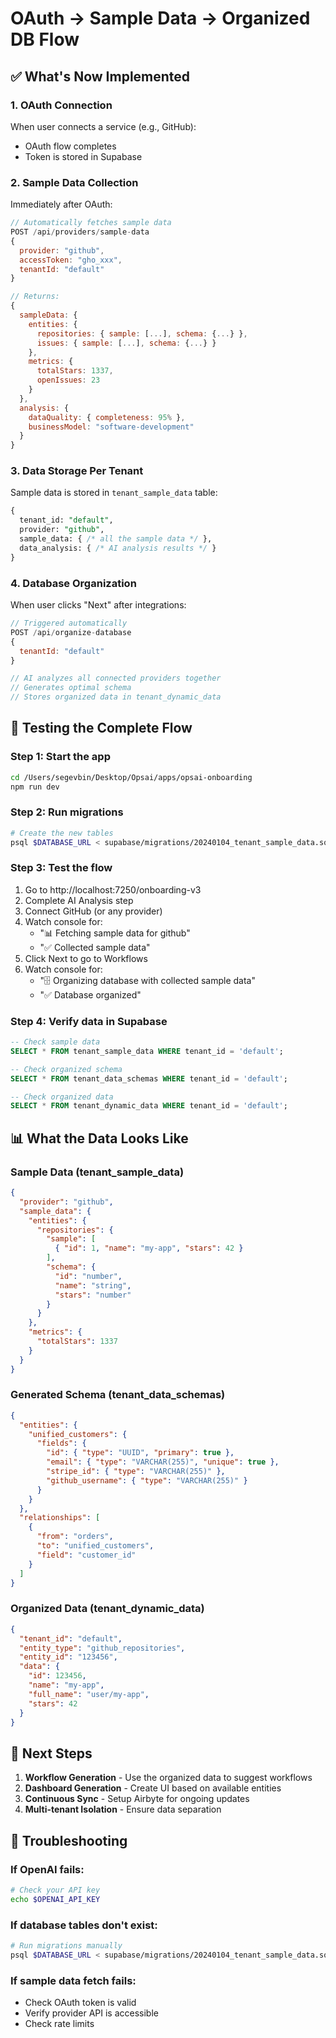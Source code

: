 # OAuth → Sample Data → Organized DB Flow

## ✅ What's Now Implemented

### 1. **OAuth Connection**
When user connects a service (e.g., GitHub):
- OAuth flow completes
- Token is stored in Supabase

### 2. **Sample Data Collection**
Immediately after OAuth:
```javascript
// Automatically fetches sample data
POST /api/providers/sample-data
{
  provider: "github",
  accessToken: "gho_xxx",
  tenantId: "default"
}

// Returns:
{
  sampleData: {
    entities: {
      repositories: { sample: [...], schema: {...} },
      issues: { sample: [...], schema: {...} }
    },
    metrics: {
      totalStars: 1337,
      openIssues: 23
    }
  },
  analysis: {
    dataQuality: { completeness: 95% },
    businessModel: "software-development"
  }
}
```

### 3. **Data Storage Per Tenant**
Sample data is stored in `tenant_sample_data` table:
```sql
{
  tenant_id: "default",
  provider: "github",
  sample_data: { /* all the sample data */ },
  data_analysis: { /* AI analysis results */ }
}
```

### 4. **Database Organization**
When user clicks "Next" after integrations:
```javascript
// Triggered automatically
POST /api/organize-database
{
  tenantId: "default"
}

// AI analyzes all connected providers together
// Generates optimal schema
// Stores organized data in tenant_dynamic_data
```

## 🧪 Testing the Complete Flow

### Step 1: Start the app
```bash
cd /Users/segevbin/Desktop/Opsai/apps/opsai-onboarding
npm run dev
```

### Step 2: Run migrations
```bash
# Create the new tables
psql $DATABASE_URL < supabase/migrations/20240104_tenant_sample_data.sql
```

### Step 3: Test the flow
1. Go to http://localhost:7250/onboarding-v3
2. Complete AI Analysis step
3. Connect GitHub (or any provider)
4. Watch console for:
   - "📊 Fetching sample data for github"
   - "✅ Collected sample data"
5. Click Next to go to Workflows
6. Watch console for:
   - "🗄️ Organizing database with collected sample data"
   - "✅ Database organized"

### Step 4: Verify data in Supabase
```sql
-- Check sample data
SELECT * FROM tenant_sample_data WHERE tenant_id = 'default';

-- Check organized schema
SELECT * FROM tenant_data_schemas WHERE tenant_id = 'default';

-- Check organized data
SELECT * FROM tenant_dynamic_data WHERE tenant_id = 'default';
```

## 📊 What the Data Looks Like

### Sample Data (tenant_sample_data)
```json
{
  "provider": "github",
  "sample_data": {
    "entities": {
      "repositories": {
        "sample": [
          { "id": 1, "name": "my-app", "stars": 42 }
        ],
        "schema": {
          "id": "number",
          "name": "string",
          "stars": "number"
        }
      }
    },
    "metrics": {
      "totalStars": 1337
    }
  }
}
```

### Generated Schema (tenant_data_schemas)
```json
{
  "entities": {
    "unified_customers": {
      "fields": {
        "id": { "type": "UUID", "primary": true },
        "email": { "type": "VARCHAR(255)", "unique": true },
        "stripe_id": { "type": "VARCHAR(255)" },
        "github_username": { "type": "VARCHAR(255)" }
      }
    }
  },
  "relationships": [
    {
      "from": "orders",
      "to": "unified_customers",
      "field": "customer_id"
    }
  ]
}
```

### Organized Data (tenant_dynamic_data)
```json
{
  "tenant_id": "default",
  "entity_type": "github_repositories",
  "entity_id": "123456",
  "data": {
    "id": 123456,
    "name": "my-app",
    "full_name": "user/my-app",
    "stars": 42
  }
}
```

## 🎯 Next Steps

1. **Workflow Generation** - Use the organized data to suggest workflows
2. **Dashboard Generation** - Create UI based on available entities
3. **Continuous Sync** - Setup Airbyte for ongoing updates
4. **Multi-tenant Isolation** - Ensure data separation

## 🔧 Troubleshooting

### If OpenAI fails:
```bash
# Check your API key
echo $OPENAI_API_KEY
```

### If database tables don't exist:
```bash
# Run migrations manually
psql $DATABASE_URL < supabase/migrations/20240104_tenant_sample_data.sql
```

### If sample data fetch fails:
- Check OAuth token is valid
- Verify provider API is accessible
- Check rate limits